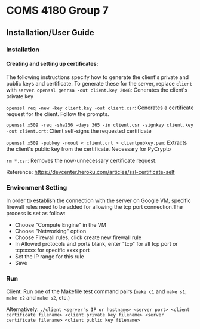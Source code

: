 # COMS 4180 Group 7
## Installation/User Guide

### Installation

#### Creating and setting up certificates:
The following instructions specify how to generate the client's private and public keys and certificate. To generate these for the server, replace ``client`` with ``server``.
``openssl genrsa -out client.key 2048``: Generates the client's private key

``openssl req -new -key client.key -out client.csr``: Generates a certificate request for the client. Follow the prompts.

``openssl x509 -req -sha256 -days 365 -in client.csr -signkey client.key -out client.crt``: Client self-signs the requested certificate

``openssl x509 -pubkey -noout < client.crt > clientpubkey.pem``: Extracts the client's public key from the certificate. Necessary for PyCrypto

``rm *.csr``: Removes the now-unnecessary certificate request.

Reference: https://devcenter.heroku.com/articles/ssl-certificate-self

### Environment Setting
In order to establish the connection with the server on Google VM, specific firewall rules need to be added for allowing the tcp port connection.The process is set as follow:
- Choose "Compute Engine" in the VM
- Choose "Networking" option
- Choose Firewall rules, click create new firewall rule 
- In Allowed protocols and ports blank, enter "tcp" for all tcp port or tcp:xxxx for specific xxxx port
- Set the IP range for this rule
- Save

### Run
Client: Run one of the Makefile test command pairs (``make c1`` and ``make s1``, ``make c2`` and ``make s2``, etc.)

Alternatively:
``./client <server's IP or hostname> <server port> <client certificate filename> <client private key filename> <server certificate filename> <client public key filename>``
